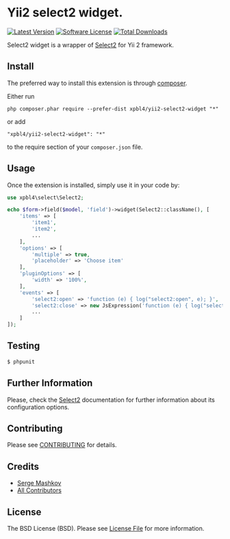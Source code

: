 # Yii2 select2 widget.

[![Latest Version](https://img.shields.io/github/tag/Xpbl4/yii2-select2-widget.svg?style=flat-square&label=release)](https://github.com/Xpbl4/yii2-select2-widget/releases)
[![Software License](https://img.shields.io/badge/license-BSD-brightgreen.svg?style=flat-square)](LICENSE.md)
[![Total Downloads](https://img.shields.io/packagist/dt/Xpbl4/yii2-select2-widget.svg?style=flat-square)](https://packagist.org/packages/Xpbl4/yii2-select2-widget)

Select2 widget is a wrapper of [Select2](https://select2.org/) for Yii 2 framework.

## Install

The preferred way to install this extension is through [composer](http://getcomposer.org/download/).

Either run

```
php composer.phar require --prefer-dist xpbl4/yii2-select2-widget "*"
```

or add

```
"xpbl4/yii2-select2-widget": "*"
```

to the require section of your `composer.json` file.

## Usage

Once the extension is installed, simply use it in your code by:

```php
use xpbl4\select\Select2;

echo $form->field($model, 'field')->widget(Select2::className(), [
    'items' => [
        'item1',
        'item2',
        ...
    ],
    'options' => [
        'multiple' => true,
        'placeholder' => 'Choose item'
    ],
    'pluginOptions' => [
        'width' => '100%',
    ],
    'events' => [
        'select2:open' => 'function (e) { log("select2:open", e); }',
        'select2:close' => new JsExpression('function (e) { log("select2:close", e); }')
        ...
    ]
]);
```

## Testing

``` bash
$ phpunit
```

## Further Information

Please, check the [Select2](https://select2.org/) documentation for further information about its configuration options.

## Contributing

Please see [CONTRIBUTING](CONTRIBUTING.md) for details.

## Credits

- [Serge Mashkov](https://github.com/Xpbl4)
- [All Contributors](../../contributors)

## License

The BSD License (BSD). Please see [License File](LICENSE.md) for more information.
